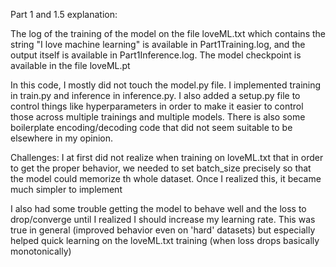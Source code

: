 Part 1 and 1.5 explanation:

The log of the training of the model on the file loveML.txt which contains the string "I love machine learning" is available in Part1Training.log, and the output itself is available in Part1Inference.log. The model checkpoint is available in the file loveML.pt

In this code, I mostly did not touch the model.py file. I implemented training in train.py and inference in inference.py. I also added a setup.py file to control things like hyperparameters in order to make it easier to control those across multiple trainings and multiple models. There is also some boilerplate encoding/decoding code that did not seem suitable to be elsewhere in my opinion.

Challenges: I at first did not realize when training on loveML.txt that in order to get the proper behavior, we needed to set batch_size precisely so that the model could memorize th whole dataset. Once I realized this, it became much simpler to implement

I also had some trouble getting the model to behave well and the loss to drop/converge until I realized I should increase my learning rate. This was true in general (improved behavior even on 'hard' datasets) but especially helped quick learning on the loveML.txt training (when loss drops basically monotonically)